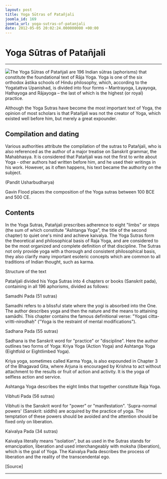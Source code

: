 ```yaml
---
layout: post
title: Yoga Sūtras of Patañjali
joomla_id: 169
joomla_url: yoga-sutras-of-patanjali
date: 2012-05-05 20:02:24.000000000 +00:00
---
```

# **Yoga Sūtras of Patañjali**

* * *

![](images/perspectives/awakening/yoga/usharbudharya.png)The Yoga Sūtras of Patañjali are 196 Indian sūtras (aphorisms) that constitute the foundational text of Rāja Yoga. Yoga is one of the six orthodox āstika schools of Hindu philosophy, which, according to the Yogatattva Upanishad, is divided into four forms – Mantrayoga, Layayoga, Hathayoga and Rājayoga – the last of which is the highest (or royal) practice.

Although the Yoga Sutras have become the most important text of Yoga, the opinion of most scholars is that Patañjali was not the creator of Yoga, which existed well before him, but merely a great expounder.

## Compilation and dating

Various authorities attribute the compilation of the sutras to Patañjali, who is also referenced as the author of a major treatise on Sanskrit grammar, the Mahabhasya. It is considered that Patañjali was not the first to write about Yoga - other authors had written before him, and he used their writings in his work. However, as it often happens, his text became the authority on the subject.

(Pandit Usharbudharya)

Gavin Flood places the composition of the Yoga sutras between 100 BCE and 500 CE.
## Contents

In the Yoga Sutras, Patañjali prescribes adherence to eight "limbs" or steps (the sum of which constitute "Ashtanga Yoga", the title of the second chapter) to quiet one's mind and achieve kaivalya. The Yoga Sutras form the theoretical and philosophical basis of Raja Yoga, and are considered to be the most organized and complete definition of that discipline. The Sutras not only provide yoga with a thorough and consistent philosophical basis, they also clarify many important esoteric concepts which are common to all traditions of Indian thought, such as karma.

Structure of the text

Patañjali divided his Yoga Sutras into 4 chapters or books (Sanskrit pada), containing in all 196 aphorisms, divided as follows:

Samadhi Pada (51 sutras)

Samadhi refers to a blissful state where the yogi is absorbed into the One. The author describes yoga and then the nature and the means to attaining samādhi. This chapter contains the famous definitional verse: "Yogaś citta-vritti-nirodhaḥ" ("Yoga is the restraint of mental modifications").

Sadhana Pada (55 sutras)

Sadhana is the Sanskrit word for "practice" or "discipline". Here the author outlines two forms of Yoga: Kriya Yoga (Action Yoga) and Ashtanga Yoga (Eightfold or Eightlimbed Yoga).

Kriya yoga, sometimes called Karma Yoga, is also expounded in Chapter 3 of the Bhagavad Gita, where Arjuna is encouraged by Krishna to act without attachment to the results or fruit of action and activity. It is the yoga of selfless action and service.

Ashtanga Yoga describes the eight limbs that together constitute Raja Yoga.

Vibhuti Pada (56 sutras)

Vibhuti is the Sanskrit word for "power" or "manifestation". 'Supra-normal powers' (Sanskrit: siddhi) are acquired by the practice of yoga. The temptation of these powers should be avoided and the attention should be fixed only on liberation.

Kaivalya Pada (34 sutras)

Kaivalya literally means "isolation", but as used in the Sutras stands for emancipation, liberation and used interchangeably with moksha (liberation), which is the goal of Yoga. The Kaivalya Pada describes the process of liberation and the reality of the transcendental ego.



[Source]

* * *





